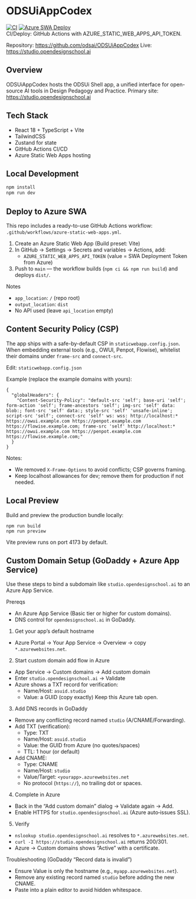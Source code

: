 # ODSUiAppCodex

[![CI](https://github.com/odsai/ODSUiAppCodex/actions/workflows/ci.yml/badge.svg)](https://github.com/odsai/ODSUiAppCodex/actions/workflows/ci.yml)
[![Azure SWA Deploy](https://github.com/odsai/ODSUiAppCodex/actions/workflows/azure-static-web-apps.yml/badge.svg)](https://github.com/odsai/ODSUiAppCodex/actions/workflows/azure-static-web-apps.yml)
<br/>
CI/Deploy: GitHub Actions with AZURE_STATIC_WEB_APPS_API_TOKEN.

Repository: https://github.com/odsai/ODSUiAppCodex
Live: https://studio.opendesignschool.ai

## Overview
ODSUiAppCodex hosts the ODSUi Shell app, a unified interface for open-source AI tools in Design Pedagogy and Practice.
Primary site: https://studio.opendesignschool.ai

## Tech Stack
- React 18 + TypeScript + Vite
- TailwindCSS
- Zustand for state
- GitHub Actions CI/CD
- Azure Static Web Apps hosting

## Local Development
```bash
npm install
npm run dev
```

## Deploy to Azure SWA
This repo includes a ready-to-use GitHub Actions workflow: `.github/workflows/azure-static-web-apps.yml`.

1) Create an Azure Static Web App (Build preset: Vite)
2) In GitHub → Settings → Secrets and variables → Actions, add:
   - `AZURE_STATIC_WEB_APPS_API_TOKEN` (value = SWA Deployment Token from Azure)
3) Push to `main` — the workflow builds (`npm ci && npm run build`) and deploys `dist/`.

Notes
- `app_location`: `/` (repo root)
- `output_location`: `dist`
- No API used (leave `api_location` empty)

## Content Security Policy (CSP)
The app ships with a safe-by-default CSP in `staticwebapp.config.json`. When embedding external tools (e.g., OWUI, Penpot, Flowise), whitelist their domains under `frame-src` and `connect-src`.

Edit: `staticwebapp.config.json`

Example (replace the example domains with yours):

```
{
  "globalHeaders": {
    "Content-Security-Policy": "default-src 'self'; base-uri 'self'; form-action 'self'; frame-ancestors 'self'; img-src 'self' data: blob:; font-src 'self' data:; style-src 'self' 'unsafe-inline'; script-src 'self'; connect-src 'self' ws: wss: http://localhost:* https://owui.example.com https://penpot.example.com https://flowise.example.com; frame-src 'self' http://localhost:* https://owui.example.com https://penpot.example.com https://flowise.example.com;"
  }
}
```

Notes:
- We removed `X-Frame-Options` to avoid conflicts; CSP governs framing.
- Keep localhost allowances for dev; remove them for production if not needed.

## Local Preview

Build and preview the production bundle locally:

```
npm run build
npm run preview
```

Vite preview runs on port 4173 by default.

## Custom Domain Setup (GoDaddy + Azure App Service)
Use these steps to bind a subdomain like `studio.opendesignschool.ai` to an Azure App Service.

Prereqs
- An Azure App Service (Basic tier or higher for custom domains).
- DNS control for `opendesignschool.ai` in GoDaddy.

1) Get your app’s default hostname
- Azure Portal → Your App Service → Overview → copy `*.azurewebsites.net`.

2) Start custom domain add flow in Azure
- App Service → Custom domains → Add custom domain
- Enter `studio.opendesignschool.ai` → Validate
- Azure shows a TXT record for verification:
  - Name/Host: `asuid.studio`
  - Value: a GUID (copy exactly)
  Keep this Azure tab open.

3) Add DNS records in GoDaddy
- Remove any conflicting record named `studio` (A/CNAME/Forwarding).
- Add TXT (verification):
  - Type: TXT
  - Name/Host: `asuid.studio`
  - Value: the GUID from Azure (no quotes/spaces)
  - TTL: 1 hour (or default)
- Add CNAME:
  - Type: CNAME
  - Name/Host: `studio`
  - Value/Target: `<yourapp>.azurewebsites.net`
  - No protocol (`https://`), no trailing dot or spaces.

4) Complete in Azure
- Back in the “Add custom domain” dialog → Validate again → Add.
- Enable HTTPS for `studio.opendesignschool.ai` (Azure auto‑issues SSL).

5) Verify
- `nslookup studio.opendesignschool.ai` resolves to `*.azurewebsites.net`.
- `curl -I https://studio.opendesignschool.ai` returns 200/301.
- Azure → Custom domains shows “Active” with a certificate.

Troubleshooting (GoDaddy “Record data is invalid”)
- Ensure Value is only the hostname (e.g., `myapp.azurewebsites.net`).
- Remove any existing record named `studio` before adding the new CNAME.
- Paste into a plain editor to avoid hidden whitespace.
